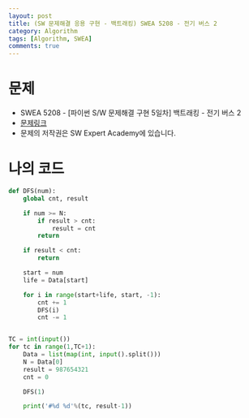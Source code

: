 ```yaml
---
layout: post
title: (SW 문제해결 응용 구현 - 백트래킹) SWEA 5208 - 전기 버스 2 
category: Algorithm
tags: [Algorithm, SWEA]
comments: true
---
```




# 문제

-  SWEA 5208 - [파이썬 S/W 문제해결 구현 5일차] 백트래킹 - 전기 버스 2
-  [문제링크](<https://swexpertacademy.com/main/learn/course/subjectDetail.do?courseId=AVuPDYSqAAbw5UW6&subjectId=AWUYGf7K180DFAVT>)
-  문제의 저작권은 SW Expert Academy에 있습니다.



# 나의 코드


```python
def DFS(num):
    global cnt, result

    if num >= N:
        if result > cnt:
            result = cnt
        return

    if result < cnt:
        return

    start = num
    life = Data[start]

    for i in range(start+life, start, -1):
        cnt += 1
        DFS(i)
        cnt -= 1


TC = int(input())
for tc in range(1,TC+1):
    Data = list(map(int, input().split()))
    N = Data[0]
    result = 987654321
    cnt = 0

    DFS(1)

    print('#%d %d'%(tc, result-1))
```



